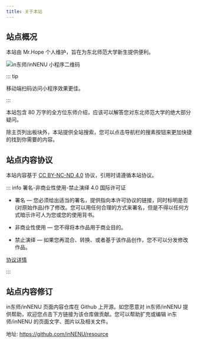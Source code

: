```yaml
---
title: 关于本站
---
```


## 站点概况

本站由 Mr.Hope 个人维护，旨在为东北师范大学新生提供便利。

![in东师/inNENU 小程序二维码](/qrcode.jpg)

::: tip

移动端扫码访问小程序效果更佳。

:::

本站包含 80 万字的全方位东师介绍，应该可以解答您对东北师范大学的绝大部分疑问。

除主页列出板块外，本站提供全站搜索，您可以点击导航栏的搜素按钮来更加快捷的找到你需要的内容。

## 站点内容协议

本站内容基于 [CC BY-NC-ND 4.0](https://creativecommons.org/licenses/by-nc-nd/4.0/) 协议，引用时请遵循本站协议。

::: info 署名-非商业性使用-禁止演绎 4.0 国际许可证

- 署名 — 您必须给出适当的署名，提供指向本许可协议的链接，同时标明是否(对原始作品)作了修改。您可以用任何合理的方式来署名，但是不得以任何方式暗示许可人为您或您的使用背书。

- 非商业性使用 — 您不得将本作品用于商业目的。

- 禁止演绎 — 如果您再混合、转换、或者基于该作品创作，您不可以分发修改作品。

[协议详情](../other/about/copyright.md)

:::

## 站点内容修订

in东师/inNENU 页面内容仓库在 Github 上开源。如您愿意对 in东师/inNENU 提供帮助，欢迎您点击下方链接为该仓库做贡献。您可以帮助扩充或编辑 in东师/inNENU 的页面文字、图片以及相关文件。

地址: <https://github.com/inNENU/resource>
